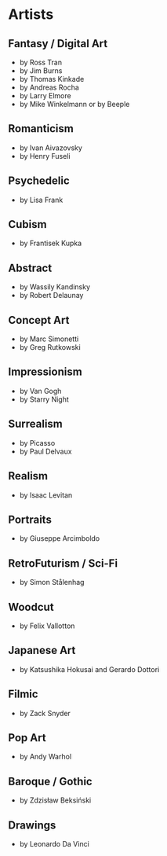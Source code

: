 # Artists

## Fantasy / Digital Art

- by Ross Tran
- by Jim Burns
- by Thomas Kinkade
- by Andreas Rocha
- by Larry Elmore
- by Mike Winkelmann or by Beeple

## Romanticism

- by Ivan Aivazovsky
- by Henry Fuseli

## Psychedelic

- by Lisa Frank

## Cubism

- by Frantisek Kupka

## Abstract

- by Wassily Kandinsky
- by Robert Delaunay

## Concept Art

- by Marc Simonetti
- by Greg Rutkowski

## Impressionism

- by Van Gogh
- by Starry Night

## Surrealism

- by Picasso
- by Paul Delvaux

## Realism

- by Isaac Levitan

## Portraits

- by Giuseppe Arcimboldo

## RetroFuturism / Sci-Fi

- by Simon Stålenhag

## Woodcut

- by Felix Vallotton

## Japanese Art

- by Katsushika Hokusai and Gerardo Dottori

## Filmic

- by Zack Snyder

## Pop Art

- by Andy Warhol

## Baroque / Gothic

- by Zdzisław Beksiński

## Drawings

- by Leonardo Da Vinci
